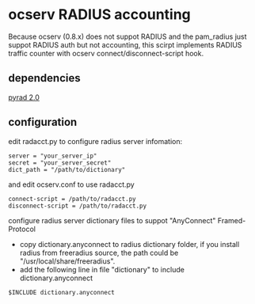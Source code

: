 # ocserv RADIUS accounting
Because ocserv (0.8.x) does not suppot RADIUS and the pam_radius just suppot RADIUS auth but not accounting, this scirpt implements RADIUS traffic counter with ocserv connect/disconnect-script hook.

## dependencies
[pyrad 2.0](https://pypi.python.org/pypi/pyrad)

## configuration
edit radacct.py to configure radius server infomation:
```
server = "your_server_ip"
secret = "your_server_secret"
dict_path = "/path/to/dictionary"
```
and edit ocserv.conf to use radacct.py
```
connect-script = /path/to/radacct.py
disconnect-script = /path/to/radacct.py
```

configure radius server dictionary files to suppot "AnyConnect" Framed-Protocol
* copy dictionary.anyconnect to radius dictionary folder, if you install radius from freeradius source, the path could be "/usr/local/share/freeradius".
* add the following line in file "dictionary" to include dictionary.anyconnect
```
$INCLUDE dictionary.anyconnect
```


